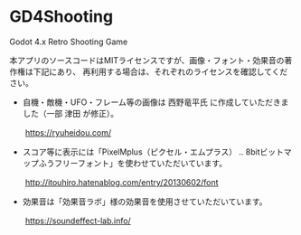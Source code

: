 # GD4Shooting
Godot 4.x Retro Shooting Game 

本アプリのソースコードはMITライセンスですが、画像・フォント・効果音の著作権は下記にあり、
再利用する場合は、それぞれのライセンスを確認してください。

- 自機・敵機・UFO・フレーム等の画像は 西野竜平氏 に作成していただきました（一部 津田 が修正）。

　　https://ryuheidou.com/
- スコア等に表示には「PixelMplus（ピクセル・エムプラス） ‥ 8bitビットマップふうフリーフォント」を使わせていただいています。

　　http://itouhiro.hatenablog.com/entry/20130602/font
  
- 効果音は「効果音ラボ」様の効果音を使用させていただいています。

　　https://soundeffect-lab.info/

